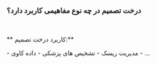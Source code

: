 <div dir=”rtl”>
  
### درخت تصمیم در چه نوع مفاهیمی کاربرد دارد؟

  <br/>

** کاربرد درخت تصمیم:**
 
 <div dir=”rtl”> 
- مدیریت ریسک
- تشخیص های پزشکی 
- داده کاوی
- ...
  </div>
  <br/>

  </div>
